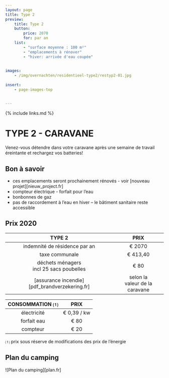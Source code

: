 ```yaml
---
layout: page
title: Type 2
preview: 
    title: Type 2
    button:
        price: 2070
        for: par an
    list:
        - "surface moyenne : 100 m²"
        - "emplacements à rénover"
        - "hiver: arrivée d'eau coupée"
        
        
images:
    - /img/overnachten/residentieel-type2/restyp2-01.jpg
    
insert:
    - page-images-top
    
    
---
```


{% include links.md %}

# TYPE 2 - CARAVANE 

Venez-vous détendre dans votre caravane après une semaine de travail éreintante et rechargez vos batteries!


## Bon à savoir

- ces emplacements seront prochainement rénovés - voir [nouveau projet][nieuw_project.fr]
- compteur électrique - forfait pour l’eau
- bonbonnes de gaz
- pas de raccordement à l’eau en hiver – le bâtiment sanitaire reste accessible


## Prix 2020

TYPE 2                |PRIX            |
:--------------------:|:--------------:|
indemnité de résidence par an |€ 2070             
taxe communale                |€ 413,40
déchets ménagers<br>incl 25 sacs poubelles<br> | € 80    
[assurance incendie][pdf_brandverzekering.fr]     |selon la<br>valeur de la caravane


CONSOMMATION ⑴         |PRIX         |
:--------------------:|:-------------:|
électricité           | € 0,39 / kw        
forfait eau           | € 80     
compteur              | € 20   

⑴ prix sous réserve de modifications des prix de l’énergie

## Plan du camping

![Plan du camping][plan.fr]

